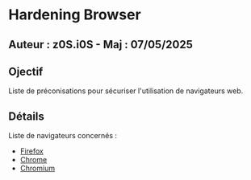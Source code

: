 # Hardening Browser
## Auteur :  z0S.i0S  - Maj : 07/05/2025

## Ojectif

Liste de préconisations pour sécuriser l'utilisation de navigateurs web.

## Détails

Liste de navigateurs concernés :
- [Firefox](./firefox/)
- [Chrome](./chrome/)
- [Chromium](./chromium/)

